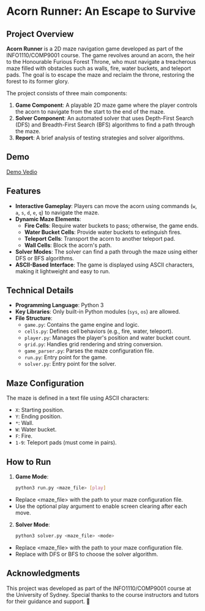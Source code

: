 # Acorn Runner: An Escape to Survive

## Project Overview
**Acorn Runner** is a 2D maze navigation game developed as part of the INFO1110/COMP9001 course. The game revolves around an acorn, the heir to the Honourable Furious Forest Throne, who must navigate a treacherous maze filled with obstacles such as walls, fire, water buckets, and teleport pads. The goal is to escape the maze and reclaim the throne, restoring the forest to its former glory.

The project consists of three main components:
1. **Game Component**: A playable 2D maze game where the player controls the acorn to navigate from the start to the end of the maze.
2. **Solver Component**: An automated solver that uses Depth-First Search (DFS) and Breadth-First Search (BFS) algorithms to find a path through the maze.
3. **Report**: A brief analysis of testing strategies and solver algorithms.

## Demo
[Demo Vedio](Demo_Acorn-Runner.mp4)

## Features
- **Interactive Gameplay**: Players can move the acorn using commands (`w`, `a`, `s`, `d`, `e`, `q`) to navigate the maze.
- **Dynamic Maze Elements**:
  - **Fire Cells**: Require water buckets to pass; otherwise, the game ends.
  - **Water Bucket Cells**: Provide water buckets to extinguish fires.
  - **Teleport Cells**: Transport the acorn to another teleport pad.
  - **Wall Cells**: Block the acorn's path.
- **Solver Modes**: The solver can find a path through the maze using either DFS or BFS algorithms.
- **ASCII-Based Interface**: The game is displayed using ASCII characters, making it lightweight and easy to run.

## Technical Details
- **Programming Language**: Python 3
- **Key Libraries**: Only built-in Python modules (`sys`, `os`) are allowed.
- **File Structure**:
  - `game.py`: Contains the game engine and logic.
  - `cells.py`: Defines cell behaviors (e.g., fire, water, teleport).
  - `player.py`: Manages the player's position and water bucket count.
  - `grid.py`: Handles grid rendering and string conversion.
  - `game_parser.py`: Parses the maze configuration file.
  - `run.py`: Entry point for the game.
  - `solver.py`: Entry point for the solver.

## Maze Configuration
The maze is defined in a text file using ASCII characters:
- `X`: Starting position.
- `Y`: Ending position.
- `*`: Wall.
- `W`: Water bucket.
- `F`: Fire.
- `1-9`: Teleport pads (must come in pairs).

## How to Run
1. **Game Mode**:
   ```bash
   python3 run.py <maze_file> [play]
- Replace <maze_file> with the path to your maze configuration file.
- Use the optional play argument to enable screen clearing after each move.

2. **Solver Mode**:
   ```bash
   python3 solver.py <maze_file> <mode>
- Replace <maze_file> with the path to your maze configuration file.
- Replace <mode> with DFS or BFS to choose the solver algorithm.

## Acknowledgments
This project was developed as part of the INFO1110/COMP9001 course at the University of Sydney. Special thanks to the course instructors and tutors for their guidance and support. 🚀
